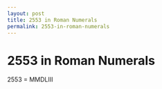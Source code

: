 ```yaml
---
layout: post
title: 2553 in Roman Numerals
permalink: 2553-in-roman-numerals
---
```


# 2553 in Roman Numerals

2553 = MMDLIII
